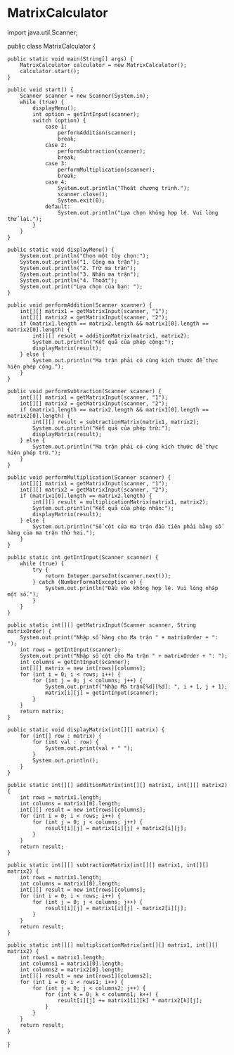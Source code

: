 # MatrixCalculator
import java.util.Scanner;

public class MatrixCalculator {

    public static void main(String[] args) {
        MatrixCalculator calculator = new MatrixCalculator();
        calculator.start();
    }

    public void start() {
        Scanner scanner = new Scanner(System.in);
        while (true) {
            displayMenu();
            int option = getIntInput(scanner);
            switch (option) {
                case 1:
                    performAddition(scanner);
                    break;
                case 2:
                    performSubtraction(scanner);
                    break;
                case 3:
                    performMultiplication(scanner);
                    break;
                case 4:
                    System.out.println("Thoát chương trình.");
                    scanner.close();
                    System.exit(0);
                default:
                    System.out.println("Lựa chọn không hợp lệ. Vui lòng thử lại.");
            }
        }
    }

    public static void displayMenu() {
        System.out.println("Chọn một tùy chọn:");
        System.out.println("1. Cộng ma trận");
        System.out.println("2. Trừ ma trận");
        System.out.println("3. Nhân ma trận");
        System.out.println("4. Thoát");
        System.out.print("Lựa chọn của bạn: ");
    }

    public void performAddition(Scanner scanner) {
        int[][] matrix1 = getMatrixInput(scanner, "1");
        int[][] matrix2 = getMatrixInput(scanner, "2");
        if (matrix1.length == matrix2.length && matrix1[0].length == matrix2[0].length) {
            int[][] result = additionMatrix(matrix1, matrix2);
            System.out.println("Kết quả của phép cộng:");
            displayMatrix(result);
        } else {
            System.out.println("Ma trận phải có cùng kích thước để thực hiện phép cộng.");
        }
    }

    public void performSubtraction(Scanner scanner) {
        int[][] matrix1 = getMatrixInput(scanner, "1");
        int[][] matrix2 = getMatrixInput(scanner, "2");
        if (matrix1.length == matrix2.length && matrix1[0].length == matrix2[0].length) {
            int[][] result = subtractionMatrix(matrix1, matrix2);
            System.out.println("Kết quả của phép trừ:");
            displayMatrix(result);
        } else {
            System.out.println("Ma trận phải có cùng kích thước để thực hiện phép trừ.");
        }
    }

    public void performMultiplication(Scanner scanner) {
        int[][] matrix1 = getMatrixInput(scanner, "1");
        int[][] matrix2 = getMatrixInput(scanner, "2");
        if (matrix1[0].length == matrix2.length) {
            int[][] result = multiplicationMatrix(matrix1, matrix2);
            System.out.println("Kết quả của phép nhân:");
            displayMatrix(result);
        } else {
            System.out.println("Số cột của ma trận đầu tiên phải bằng số hàng của ma trận thứ hai.");
        }
    }

    public static int getIntInput(Scanner scanner) {
        while (true) {
            try {
                return Integer.parseInt(scanner.next());
            } catch (NumberFormatException e) {
                System.out.println("Đầu vào không hợp lệ. Vui lòng nhập một số.");
            }
        }
    }

    public static int[][] getMatrixInput(Scanner scanner, String matrixOrder) {
        System.out.print("Nhập số hàng cho Ma trận " + matrixOrder + ": ");
        int rows = getIntInput(scanner);
        System.out.print("Nhập số cột cho Ma trận " + matrixOrder + ": ");
        int columns = getIntInput(scanner);
        int[][] matrix = new int[rows][columns];
        for (int i = 0; i < rows; i++) {
            for (int j = 0; j < columns; j++) {
                System.out.printf("Nhập Ma trận[%d][%d]: ", i + 1, j + 1);
                matrix[i][j] = getIntInput(scanner);
            }
        }
        return matrix;
    }

    public static void displayMatrix(int[][] matrix) {
        for (int[] row : matrix) {
            for (int val : row) {
                System.out.print(val + " ");
            }
            System.out.println();
        }
    }

    public static int[][] additionMatrix(int[][] matrix1, int[][] matrix2) {
        int rows = matrix1.length;
        int columns = matrix1[0].length;
        int[][] result = new int[rows][columns];
        for (int i = 0; i < rows; i++) {
            for (int j = 0; j < columns; j++) {
                result[i][j] = matrix1[i][j] + matrix2[i][j];
            }
        }
        return result;
    }

    public static int[][] subtractionMatrix(int[][] matrix1, int[][] matrix2) {
        int rows = matrix1.length;
        int columns = matrix1[0].length;
        int[][] result = new int[rows][columns];
        for (int i = 0; i < rows; i++) {
            for (int j = 0; j < columns; j++) {
                result[i][j] = matrix1[i][j] - matrix2[i][j];
            }
        }
        return result;
    }

    public static int[][] multiplicationMatrix(int[][] matrix1, int[][] matrix2) {
        int rows1 = matrix1.length;
        int columns1 = matrix1[0].length;
        int columns2 = matrix2[0].length;
        int[][] result = new int[rows1][columns2];
        for (int i = 0; i < rows1; i++) {
            for (int j = 0; j < columns2; j++) {
                for (int k = 0; k < columns1; k++) {
                    result[i][j] += matrix1[i][k] * matrix2[k][j];
                }
            }
        }
        return result;
    }
}
